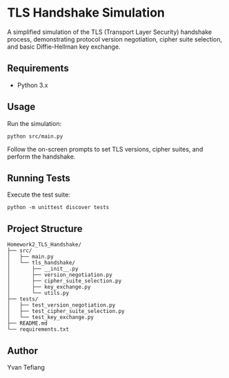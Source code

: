 # TLS Handshake Simulation

A simplified simulation of the TLS (Transport Layer Security) handshake process, demonstrating protocol version negotiation, cipher suite selection, and basic Diffie-Hellman key exchange.

## Requirements

- Python 3.x

## Usage

Run the simulation:
```
python src/main.py
```

Follow the on-screen prompts to set TLS versions, cipher suites, and perform the handshake.

## Running Tests

Execute the test suite:
```
python -m unittest discover tests
```

## Project Structure

```
Homework2_TLS_Handshake/
├── src/
│   ├── main.py
│   └── tls_handshake/
│       ├── __init__.py
│       ├── version_negotiation.py
│       ├── cipher_suite_selection.py
│       ├── key_exchange.py
│       └── utils.py
├── tests/
│   ├── test_version_negotiation.py
│   ├── test_cipher_suite_selection.py
│   └── test_key_exchange.py
├── README.md
└── requirements.txt
```

## Author
Yvan Tefiang
